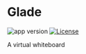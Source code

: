# Glade

![app version][app-version]
[![License][license-src]][license-href]

A virtual whiteboard

[app-version]: https://img.shields.io/badge/dynamic/json?url=https%3A%2F%2Fgithub.com%2Fzhengyuzi%2Fglade%2Fraw%2Fmain%2Fpackage.json&labelColor=e5e7eb&color=6b7280&query=%24.version&label=glade
[license-src]: https://img.shields.io/github/license/zhengyuzi/glade.svg?&labelColor=e5e7eb&color=6b7280
[license-href]: https://github.com/zhengyuzi/glade/blob/main/LICENSE
